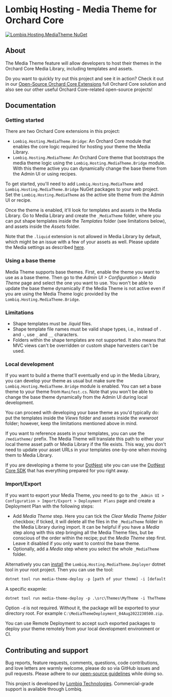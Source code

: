 # Lombiq Hosting - Media Theme for Orchard Core

[![Lombiq.Hosting.MediaTheme NuGet](https://img.shields.io/nuget/v/Lombiq.Hosting.MediaTheme?label=Lombiq.Hosting.MediaTheme)](https://www.nuget.org/packages/Lombiq.Hosting.MediaTheme/)

## About

The Media Theme feature will allow developers to host their themes in the Orchard Core Media Library, including templates and assets.

Do you want to quickly try out this project and see it in action? Check it out in our [Open-Source Orchard Core Extensions](https://github.com/Lombiq/Open-Source-Orchard-Core-Extensions) full Orchard Core solution and also see our other useful Orchard Core-related open-source projects!


## Documentation

### Getting started

There are two Orchard Core extensions in this project:
- `Lombiq.Hosting.MediaTheme.Bridge`: An Orchard Core module that enables the core logic required for hosting your theme the Media Library.
- `Lombiq.Hosting.MediaTheme`: An Orchard Core theme that bootstraps the media theme logic using the `Lombiq.Hosting.MediaTheme.Bridge` module. With this theme active you can dynamically change the base theme from the Admin UI or using recipes.

To get started, you'll need to add `Lombiq.Hosting.MediaTheme` and `Lombiq.Hosting.MediaTheme.Bridge` NuGet packages to your web project. Set the `Lombiq.Hosting.MediaTheme` as the active site theme from the Admin UI or recipe.

Once the theme is enabled, it'll look for templates and assets in the Media Library. Go to Media Library and create the `_MediaTheme` folder, where you can put
shape templates inside the _Templates_ folder (see limitations below), and assets inside the _Assets_ folder.

Note that the `.liquid` extension is not allowed in Media Library by default, which might be an issue with a few of your assets as well. Please update the Media settings as described [here](https://docs.orchardcore.net/en/dev/docs/reference/modules/Media/#configuration).

### Using a base theme

Media Theme supports base themes. First, enable the theme you want to use as a base theme. Then go to the _Admin UI > Configuration > Media Theme_ page and select the one you want to use. You won't be able to update the base theme dynamically if the Media Theme is not active even if you are using the Media Theme logic provided by the `Lombiq.Hosting.MediaTheme.Bridge`.

### Limitations

- Shape templates must be _.liquid_ files.
- Shape template file names must be valid shape types, i.e., instead of `.` and `-`, use `_` and `__` characters.
- Folders within the shape templates are not supported. It also means that MVC views can't be overridden or custom shape harvesters can't be used.

### Local development

If you want to build a theme that'll eventually end up in the Media Library, you can develop your theme as usual but make sure the `Lombiq.Hosting.MediaTheme.Bridge` module is enabled. You can set a base theme to your theme from `Manifest.cs`. Note that you won't be able to change the base theme dynamically from the Admin UI during local development.

You can proceed with developing your base theme as you'd typically do: put the templates inside the _Views_ folder and assets inside the _wwwroot_ folder; however, keep the limitations mentioned above in mind.

If you want to reference assets in your templates, you can use the `/mediatheme/` prefix. The Media Theme will translate this path to either your local theme asset path or Media Library if the file exists. This way, you don't need to update your asset URLs in your templates one-by-one when moving them to Media Library.

If you are developing a theme to your [DotNest](https://dotnest.com) site you can use the [DotNest Core SDK](https://github.com/Lombiq/DotNest-Core-SDK) that has everything prepared for you right away.

### Import/Export

If you want to export your Media Theme, you need to go to the `_Admin UI > Configuration > Import/Export > Deployment Plans` page and create a Deployment Plan with the following steps:
- Add _Media Theme_ step. Here you can tick the  _Clear Media Theme folder_ checkbox; if ticked, it will delete all the files in the `_MediaTheme` folder in the Media Library during import. It can be helpful if you have a _Media_ step along with this step bringing all the Media Theme files, but be conscious of the order within the recipe; put the _Media Theme_ step first. Leave it disabled if you only want to control the base theme.
- Optionally, add a _Media_ step where you select the whole `_MediaTheme` folder.

Alternatively you can [install](https://docs.microsoft.com/en-us/dotnet/core/tools/local-tools-how-to-use) the `Lombiq.Hosting.MediaTheme.Deployer` dotnet tool in your root project. Then you can use the tool:


```xml
dotnet tool run media-theme-deploy -p [path of your theme] -i [default theme id] -c [clear media hosting folder] -d [deployment path]
```

A specific exapmle:

```xml
dotnet tool run media-theme-deploy -p .\src\Themes\MyTheme -i TheTheme -c true -d C:\MyFolder
```

Option `-d` is not required. Without it, the package will be exported to your directory root. For example `C:\MediaThemeDeployment_04Aug2022230500.zip`.

You can use Remote Deployment to accept such exported packages to deploy your theme remotely from your local development environment or CI.


## Contributing and support

Bug reports, feature requests, comments, questions, code contributions, and love letters are warmly welcome, please do so via GitHub issues and pull requests. Please adhere to our [open-source guidelines](https://lombiq.com/open-source-guidelines) while doing so.

This project is developed by [Lombiq Technologies](https://lombiq.com/). Commercial-grade support is available through Lombiq.